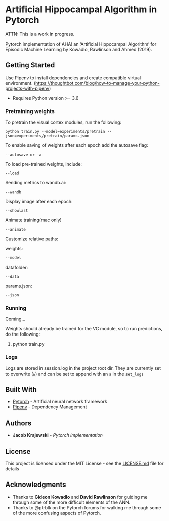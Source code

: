 # Artificial Hippocampal Algorithm in Pytorch

ATTN: This is a work in progress.

Pytorch implementation of AHA! an ‘Artificial Hippocampal Algorithm’ for Episodic Machine Learning by Kowadlo, Rawlinson and Ahmed (2019). 

## Getting Started

Use Pipenv to install dependencies and create compatible virtual environment. (https://thoughtbot.com/blog/how-to-manage-your-python-projects-with-pipenv)

 - Requires Python version >= 3.6

### Pretraining weights
To pretrain the visual cortex modules, run the following:

```python train.py --model=experiments/pretrain --json=experiments/pretrain/params.json```

To enable saving of weights after each epoch add the autosave flag:

```--autosave or -a```

To load pre-trained weights, include:

```--load```

Sending metrics to wandb.ai:

```--wandb```

Display image after each epoch:

```--showlast```

Animate training(mac only)

```--animate```

Customize relative paths:

weights:

```--model```

datafolder:

```--data```

params.json:

```--json```

### Running
Coming...

Weights should already be trained for the VC module, so to run predictions, do the following:

1. python train.py

### Logs
Logs are stored in session.log in the project root dir. They are currently set to overwrite (```w```) and can be set to append with an ```a``` in the ```set_logs```

## Built With

* [Pytorch](https://pytorch.org/) - Artificial neural network framework
* [Pipenv](https://pypi.org/project/pipenv/) - Dependency Management


## Authors

* **Jacob Krajewski** - *Pytorch implementation*


## License

This project is licensed under the MIT License - see the [LICENSE.md](LICENSE.md) file for details

## Acknowledgments

* Thanks to **Gideon Kowadlo** and **David Rawlinson** for guiding me through some of the more difficult elements of the ANN. 
* Thanks to @ptrblk on the Pytorch forums for walking me through some of the more confusing aspects of Pytorch. 

